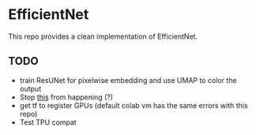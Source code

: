 # EfficientNet
This repo provides a clean implementation of EfficientNet.

## TODO
- train ResUNet for pixelwise embedding and use UMAP to color the output
- Stop [this](https://stackoverflow.com/a/58385932) from happening (?)
- get tf to register GPUs (default colab vm has the same errors with this repo)
- Test TPU compat
